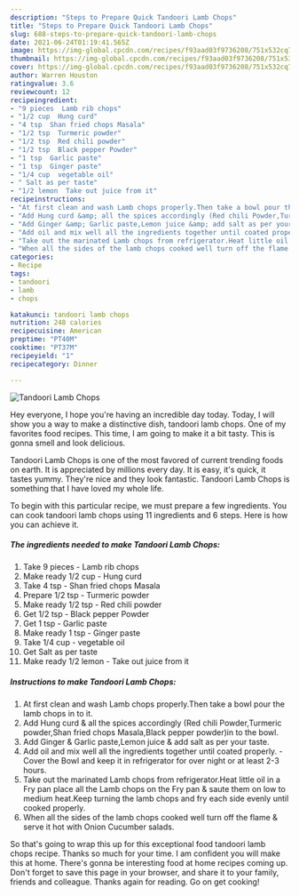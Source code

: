 ```yaml
---
description: "Steps to Prepare Quick Tandoori Lamb Chops"
title: "Steps to Prepare Quick Tandoori Lamb Chops"
slug: 688-steps-to-prepare-quick-tandoori-lamb-chops
date: 2021-06-24T01:19:41.565Z
image: https://img-global.cpcdn.com/recipes/f93aad03f9736208/751x532cq70/tandoori-lamb-chops-recipe-main-photo.jpg
thumbnail: https://img-global.cpcdn.com/recipes/f93aad03f9736208/751x532cq70/tandoori-lamb-chops-recipe-main-photo.jpg
cover: https://img-global.cpcdn.com/recipes/f93aad03f9736208/751x532cq70/tandoori-lamb-chops-recipe-main-photo.jpg
author: Warren Houston
ratingvalue: 3.6
reviewcount: 12
recipeingredient:
- "9 pieces  Lamb rib chops"
- "1/2 cup  Hung curd"
- "4 tsp  Shan fried chops Masala"
- "1/2 tsp  Turmeric powder"
- "1/2 tsp  Red chili powder"
- "1/2 tsp  Black pepper Powder"
- "1 tsp  Garlic paste"
- "1 tsp  Ginger paste"
- "1/4 cup  vegetable oil"
- " Salt as per taste"
- "1/2 lemon  Take out juice from it"
recipeinstructions:
- "At first clean and wash Lamb chops properly.Then take a bowl pour the lamb chops in to it."
- "Add Hung curd &amp; all the spices accordingly (Red chili Powder,Turmeric powder,Shan fried chops Masala,Black pepper powder)in to the bowl."
- "Add Ginger &amp; Garlic paste,Lemon juice &amp; add salt as per your taste."
- "Add oil and mix well all the ingredients together until coated properly. Cover the Bowl and keep it in refrigerator for over night or at least 2-3 hours."
- "Take out the marinated Lamb chops from refrigerator.Heat little oil in a Fry pan place all the Lamb chops on the Fry pan &amp; saute them on low to medium heat.Keep turning the lamb chops and fry each side evenly until cooked properly."
- "When all the sides of the lamb chops cooked well turn off the flame &amp; serve it hot with Onion Cucumber salads."
categories:
- Recipe
tags:
- tandoori
- lamb
- chops

katakunci: tandoori lamb chops 
nutrition: 248 calories
recipecuisine: American
preptime: "PT40M"
cooktime: "PT37M"
recipeyield: "1"
recipecategory: Dinner

---
```



![Tandoori Lamb Chops](https://img-global.cpcdn.com/recipes/f93aad03f9736208/751x532cq70/tandoori-lamb-chops-recipe-main-photo.jpg)

Hey everyone, I hope you're having an incredible day today. Today, I will show you a way to make a distinctive dish, tandoori lamb chops. One of my favorites food recipes. This time, I am going to make it a bit tasty. This is gonna smell and look delicious.

Tandoori Lamb Chops is one of the most favored of current trending foods on earth. It is appreciated by millions every day. It is easy, it's quick, it tastes yummy. They're nice and they look fantastic. Tandoori Lamb Chops is something that I have loved my whole life.




To begin with this particular recipe, we must prepare a few ingredients. You can cook tandoori lamb chops using 11 ingredients and 6 steps. Here is how you can achieve it.

<!--inarticleads1-->

##### The ingredients needed to make Tandoori Lamb Chops:

1. Take 9 pieces - Lamb rib chops
1. Make ready 1/2 cup - Hung curd
1. Take 4 tsp - Shan fried chops Masala
1. Prepare 1/2 tsp - Turmeric powder
1. Make ready 1/2 tsp - Red chili powder
1. Get 1/2 tsp - Black pepper Powder
1. Get 1 tsp - Garlic paste
1. Make ready 1 tsp - Ginger paste
1. Take 1/4 cup - vegetable oil
1. Get  Salt as per taste
1. Make ready 1/2 lemon - Take out juice from it




<!--inarticleads2-->

##### Instructions to make Tandoori Lamb Chops:

1. At first clean and wash Lamb chops properly.Then take a bowl pour the lamb chops in to it.
1. Add Hung curd &amp; all the spices accordingly (Red chili Powder,Turmeric powder,Shan fried chops Masala,Black pepper powder)in to the bowl.
1. Add Ginger &amp; Garlic paste,Lemon juice &amp; add salt as per your taste.
1. Add oil and mix well all the ingredients together until coated properly. - Cover the Bowl and keep it in refrigerator for over night or at least 2-3 hours.
1. Take out the marinated Lamb chops from refrigerator.Heat little oil in a Fry pan place all the Lamb chops on the Fry pan &amp; saute them on low to medium heat.Keep turning the lamb chops and fry each side evenly until cooked properly.
1. When all the sides of the lamb chops cooked well turn off the flame &amp; serve it hot with Onion Cucumber salads.




So that's going to wrap this up for this exceptional food tandoori lamb chops recipe. Thanks so much for your time. I am confident you will make this at home. There's gonna be interesting food at home recipes coming up. Don't forget to save this page in your browser, and share it to your family, friends and colleague. Thanks again for reading. Go on get cooking!
